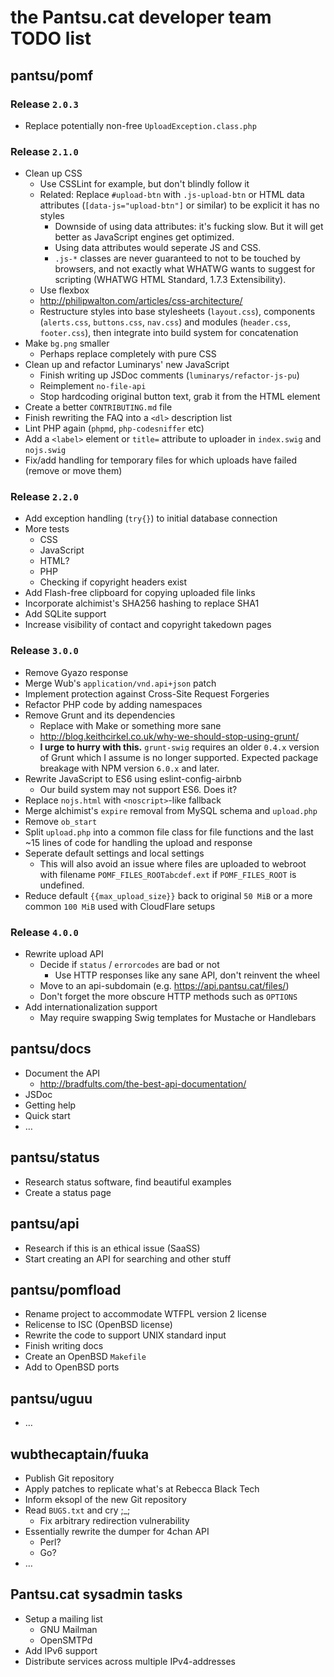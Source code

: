 # the Pantsu.cat developer team TODO list

## pantsu/pomf

### Release `2.0.3`

- Replace potentially non-free `UploadException.class.php`

### Release `2.1.0`

- Clean up CSS
  - Use CSSLint for example, but don't blindly follow it
  - Related: Replace `#upload-btn` with `.js-upload-btn` or HTML data attributes
    (`[data-js="upload-btn"]` or similar) to be explicit it has no styles
    - Downside of using data attributes: it's fucking slow. But it will get
      better as JavaScript engines get optimized.
    - Using data attributes would seperate JS and CSS.
    - `.js-*` classes are never guaranteed to not to be touched by browsers, and
      not exactly what WHATWG wants to suggest for scripting (WHATWG HTML
      Standard, 1.7.3 Extensibility).
  - Use flexbox
  - <http://philipwalton.com/articles/css-architecture/>
  - Restructure styles into base stylesheets (`layout.css`), components
    (`alerts.css`, `buttons.css`, `nav.css`) and modules (`header.css`,
    `footer.css`), then integrate into build system for concatenation
- Make `bg.png` smaller
  - Perhaps replace completely with pure CSS
- Clean up and refactor Luminarys' new JavaScript
  - Finish writing up JSDoc comments (`luminarys/refactor-js-pu`)
  - Reimplement `no-file-api`
  - Stop hardcoding original button text, grab it from the HTML element
- Create a better `CONTRIBUTING.md` file
- Finish rewriting the FAQ into a `<dl>` description list
- Lint PHP again (`phpmd`, `php-codesniffer` etc)
- Add a `<label>` element or `title=` attribute to uploader in `index.swig` and
  `nojs.swig`
- Fix/add handling for temporary files for which uploads have failed (remove or
  move them)

### Release `2.2.0`

- Add exception handling (`try{}`) to initial database connection
- More tests
  - CSS
  - JavaScript
  - HTML?
  - PHP
  - Checking if copyright headers exist
- Add Flash-free clipboard for copying uploaded file links
- Incorporate alchimist's SHA256 hashing to replace SHA1
- Add SQLite support
- Increase visibility of contact and copyright takedown pages

### Release `3.0.0`

- Remove Gyazo response
- Merge Wub's `application/vnd.api+json` patch
- Implement protection against Cross-Site Request Forgeries
- Refactor PHP code by adding namespaces
- Remove Grunt and its dependencies
  - Replace with Make or something more sane
  - <http://blog.keithcirkel.co.uk/why-we-should-stop-using-grunt/>
  - **I urge to hurry with this.** `grunt-swig` requires an older `0.4.x`
    version of Grunt which I assume is no longer supported. Expected package
    breakage with NPM version `6.0.x` and later.
- Rewrite JavaScript to ES6 using eslint-config-airbnb
  - Our build system may not support ES6. Does it?
- Replace `nojs.html` with `<noscript>`-like fallback
- Merge alchimist's `expire` removal from MySQL schema and `upload.php`
- Remove `ob_start`
- Split `upload.php` into a common file class for file functions and the
  last ~15 lines of code for handling the upload and response
- Seperate default settings and local settings
  - This will also avoid an issue where files are uploaded to webroot with
    filename `POMF_FILES_ROOTabcdef.ext` if `POMF_FILES_ROOT` is undefined.
- Reduce default `{{max_upload_size}}` back to original `50 MiB` or a more
  common `100 MiB` used with CloudFlare setups

### Release `4.0.0`

- Rewrite upload API
  - Decide if `status` / `errorcodes` are bad or not
    - Use HTTP responses like any sane API, don't reinvent the wheel
  - Move to an api-subdomain (e.g. <https://api.pantsu.cat/files/>)
  - Don't forget the more obscure HTTP methods such as `OPTIONS`
- Add internationalization support
  - May require swapping Swig templates for Mustache or Handlebars

## pantsu/docs

- Document the API
  - <http://bradfults.com/the-best-api-documentation/>
- JSDoc
- Getting help
- Quick start
- …

## pantsu/status

- Research status software, find beautiful examples
- Create a status page

## pantsu/api

- Research if this is an ethical issue (SaaSS)
- Start creating an API for searching and other stuff

## pantsu/pomfload

- Rename project to accommodate WTFPL version 2 license
- Relicense to ISC (OpenBSD license)
- Rewrite the code to support UNIX standard input
- Finish writing docs
- Create an OpenBSD `Makefile`
- Add to OpenBSD ports

## pantsu/uguu

- …

## wubthecaptain/fuuka

- Publish Git repository
- Apply patches to replicate what's at Rebecca Black Tech
- Inform eksopl of the new Git repository
- Read `BUGS.txt` and cry ;\_;
  - Fix arbitrary redirection vulnerability
- Essentially rewrite the dumper for 4chan API
  - Perl?
  - Go?
- …

## Pantsu.cat sysadmin tasks

- Setup a mailing list
  - GNU Mailman
  - OpenSMTPd
- Add IPv6 support
- Distribute services across multiple IPv4-addresses
